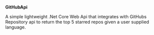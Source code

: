 **GitHubApi**

A simple lightweight .Net Core Web Api that integrates with GitHubs Repository api to return the top 5 starred repos given a user supplied language.
